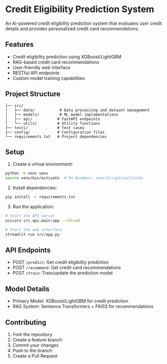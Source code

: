 # Credit Eligibility Prediction System

An AI-powered credit eligibility prediction system that evaluates user credit details and provides personalized credit card recommendations.

## Features

- Credit eligibility prediction using XGBoost/LightGBM
- RAG-based credit card recommendations
- User-friendly web interface
- RESTful API endpoints
- Custom model training capabilities

## Project Structure

```
├── src/
│   ├── data/           # Data processing and dataset management
│   ├── models/         # ML model implementations
│   ├── api/           # FastAPI endpoints
│   └── utils/         # Utility functions
├── tests/             # Test cases
├── config/            # Configuration files
└── requirements.txt   # Project dependencies
```

## Setup

1. Create a virtual environment:
```bash
python -m venv venv
source venv/bin/activate  # On Windows: venv\Scripts\activate
```

2. Install dependencies:
```bash
pip install -r requirements.txt
```

3. Run the application:
```bash
# Start the API server
uvicorn src.api.main:app --reload

# Start the web interface
streamlit run src/app.py
```

## API Endpoints

- POST `/predict`: Get credit eligibility prediction
- POST `/recommend`: Get credit card recommendations
- POST `/train`: Train/update the prediction model

## Model Details

- Primary Model: XGBoost/LightGBM for credit prediction
- RAG System: Sentence Transformers + FAISS for recommendations

## Contributing

1. Fork the repository
2. Create a feature branch
3. Commit your changes
4. Push to the branch
5. Create a Pull Request
